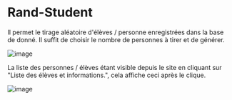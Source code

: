 # Rand-Student

Il permet le tirage aléatoire d'élèves / personne enregistrées dans la base de donné. Il suffit de choisir le nombre de personnes à tirer et de générer.

![image](https://user-images.githubusercontent.com/45340378/54619345-b5469e80-4a64-11e9-9614-840c16d2a932.png)

La liste des personnes / élèves étant visible depuis le site en cliquant sur "Liste des élèves et informations.", cela affiche ceci après le clique.

![image](https://user-images.githubusercontent.com/45340378/54619394-cbecf580-4a64-11e9-86bd-4c0c235655a2.png)

